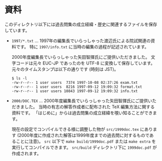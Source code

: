 # 資料

このディレクトリ以下には過去問集の成立経緯・歴史に関連するファイルを保存しています。

- `1997/*.txt` ... 1997年の編集長でいらっしゃった渡辺氏による院試関連の資料です。
  特に `1997/info.txt` に当時の編集の過程が記述されています。

  2000年度編集長でいらっしゃった矢田智揮氏にご提供いただきました。
  文字コードは元々 EUC-JP であったのを UTF-8 に変換して保存しています。
  元々のタイムスタンプは以下の通りです (時刻は JST)。

  ```
  $ ls -l
  -rw-r--r-- 1 user users  7374 1997-10-08 02:37:26 exam.txt
  -rw-r--r-- 1 user users  8216 1997-09-12 19:09:32 format.txt
  -rw-r--r-- 1 user users 10843 1997-09-12 19:09:32 info.txt
  ```

- `2000/DOC.TEX` ... 2000年度編集長でいらっしゃった矢田智揮氏にご提供いただきました。
  当時の有志の解答作成者に配布された TeX 編集方法に関する資料です。
  「はじめに」からは過去問集の成立経緯を覗い知ることができます。

  現在の設定でコンパイルできる様に調整した物が `src/1999doc.tex` にあります
  (2000年度に作成された解答は1999年度までの過去問に対するものであることに注意)。
  `src` 以下で `make build/1999doc.pdf` または `make extra` を実行してコンパイルできます。
  `src/build` ディレクトリ下に `1999doc.pdf` が作成されます。
